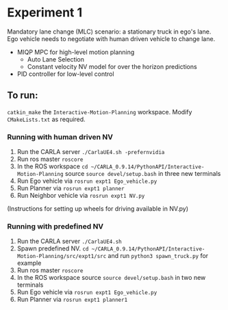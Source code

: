 # Experiment 1
Mandatory lane change (MLC) scenario: a stationary truck in ego's lane. Ego vehicle needs to negotiate with human driven vehicle to change lane.
- MIQP MPC for high-level motion planning
  - Auto Lane Selection
  - Constant velocity NV model for over the horizon predictions
- PID controller for low-level control

## To run:
`catkin_make` the `Interactive-Motion-Planning` workspace. Modify `CMakeLists.txt` as required.

### Running with human driven NV
1. Run the CARLA server `./CarlaUE4.sh -prefernvidia`
2. Run ros master `roscore`
3. In the ROS workspace `cd ~/CARLA_0.9.14/PythonAPI/Interactive-Motion-Planning` source `source devel/setup.bash` in three new terminals
4. Run Ego vehicle via `rosrun expt1 Ego_vehicle.py`
5. Run Planner via `rosrun expt1 planner`
6. Run Neighbor vehicle via `rosrun expt1 NV.py`

(Instructions for setting up wheels for driving available in NV.py)

### Running with predefined NV
1. Run the CARLA server `./CarlaUE4.sh`
2. Spawn predefined NV. `cd ~/CARLA_0.9.14/PythonAPI/Interactive-Motion-Planning/src/expt1/src` and run `python3 spawn_truck.py` for example
3. Run ros master `roscore`
4. In the ROS workspace source `source devel/setup.bash` in two new terminals
5. Run Ego vehicle via `rosrun expt1 Ego_vehicle.py`
6. Run Planner via `rosrun expt1 planner1`
